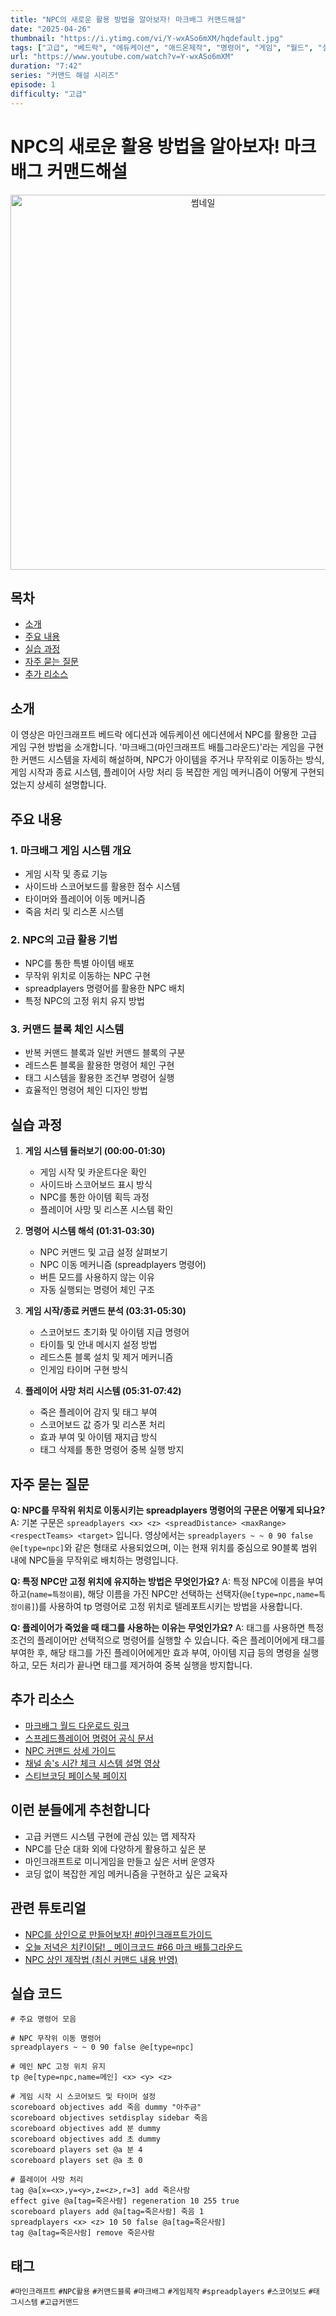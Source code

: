 ```yaml
---
title: "NPC의 새로운 활용 방법을 알아보자! 마크배그 커맨드해설"
date: "2025-04-26"
thumbnail: "https://i.ytimg.com/vi/Y-wxASo6mXM/hqdefault.jpg"
tags: ["고급", "베드락", "에듀케이션", "애드온제작", "명령어", "게임", "월드", "설계자", "롱폼"]
url: "https://www.youtube.com/watch?v=Y-wxASo6mXM"
duration: "7:42"
series: "커맨드 해설 시리즈"
episode: 1
difficulty: "고급"
---
```


# NPC의 새로운 활용 방법을 알아보자! 마크배그 커맨드해설

<div align="center">
<img src="https://i.ytimg.com/vi/Y-wxASo6mXM/hqdefault.jpg" alt="썸네일" width="600"/>
</div>

## 목차
- [소개](#소개)
- [주요 내용](#주요-내용)
- [실습 과정](#실습-과정)
- [자주 묻는 질문](#자주-묻는-질문)
- [추가 리소스](#추가-리소스)

## 소개
이 영상은 마인크래프트 베드락 에디션과 에듀케이션 에디션에서 NPC를 활용한 고급 게임 구현 방법을 소개합니다. '마크배그(마인크래프트 배틀그라운드)'라는 게임을 구현한 커맨드 시스템을 자세히 해설하며, NPC가 아이템을 주거나 무작위로 이동하는 방식, 게임 시작과 종료 시스템, 플레이어 사망 처리 등 복잡한 게임 메커니즘이 어떻게 구현되었는지 상세히 설명합니다.

## 주요 내용
### 1. 마크배그 게임 시스템 개요
- 게임 시작 및 종료 기능
- 사이드바 스코어보드를 활용한 점수 시스템
- 타이머와 플레이어 이동 메커니즘
- 죽음 처리 및 리스폰 시스템

### 2. NPC의 고급 활용 기법
- NPC를 통한 특별 아이템 배포
- 무작위 위치로 이동하는 NPC 구현
- spreadplayers 명령어를 활용한 NPC 배치
- 특정 NPC의 고정 위치 유지 방법

### 3. 커맨드 블록 체인 시스템
- 반복 커맨드 블록과 일반 커맨드 블록의 구분
- 레드스톤 블록을 활용한 명령어 체인 구현
- 태그 시스템을 활용한 조건부 명령어 실행
- 효율적인 명령어 체인 디자인 방법

## 실습 과정
1. **게임 시스템 둘러보기 (00:00-01:30)**
   - 게임 시작 및 카운트다운 확인
   - 사이드바 스코어보드 표시 방식
   - NPC를 통한 아이템 획득 과정
   - 플레이어 사망 및 리스폰 시스템 확인

2. **명령어 시스템 해석 (01:31-03:30)**
   - NPC 커맨드 및 고급 설정 살펴보기
   - NPC 이동 메커니즘 (spreadplayers 명령어)
   - 버튼 모드를 사용하지 않는 이유
   - 자동 실행되는 명령어 체인 구조

3. **게임 시작/종료 커맨드 분석 (03:31-05:30)**
   - 스코어보드 초기화 및 아이템 지급 명령어
   - 타이틀 및 안내 메시지 설정 방법
   - 레드스톤 블록 설치 및 제거 메커니즘
   - 인게임 타이머 구현 방식

4. **플레이어 사망 처리 시스템 (05:31-07:42)**
   - 죽은 플레이어 감지 및 태그 부여
   - 스코어보드 값 증가 및 리스폰 처리
   - 효과 부여 및 아이템 재지급 방식
   - 태그 삭제를 통한 명령어 중복 실행 방지

## 자주 묻는 질문
**Q: NPC를 무작위 위치로 이동시키는 spreadplayers 명령어의 구문은 어떻게 되나요?**
A: 기본 구문은 `spreadplayers <x> <z> <spreadDistance> <maxRange> <respectTeams> <target>` 입니다. 영상에서는 `spreadplayers ~ ~ 0 90 false @e[type=npc]`와 같은 형태로 사용되었으며, 이는 현재 위치를 중심으로 90블록 범위 내에 NPC들을 무작위로 배치하는 명령입니다.

**Q: 특정 NPC만 고정 위치에 유지하는 방법은 무엇인가요?**
A: 특정 NPC에 이름을 부여하고(`name=특정이름`), 해당 이름을 가진 NPC만 선택하는 선택자(`@e[type=npc,name=특정이름]`)를 사용하여 tp 명령어로 고정 위치로 텔레포트시키는 방법을 사용합니다.

**Q: 플레이어가 죽었을 때 태그를 사용하는 이유는 무엇인가요?**
A: 태그를 사용하면 특정 조건의 플레이어만 선택적으로 명령어를 실행할 수 있습니다. 죽은 플레이어에게 태그를 부여한 후, 해당 태그를 가진 플레이어에게만 효과 부여, 아이템 지급 등의 명령을 실행하고, 모든 처리가 끝나면 태그를 제거하여 중복 실행을 방지합니다.

## 추가 리소스
- [마크배그 월드 다운로드 링크](링크)
- [스프레드플레이어 명령어 공식 문서](https://minecraft.gamepedia.com/Commands/spreadplayers)
- [NPC 커맨드 상세 가이드](링크)
- [채널 송's 시간 체크 시스템 설명 영상](링크)
- [스티브코딩 페이스북 페이지](https://www.facebook.com/stvcoding/)

## 이런 분들에게 추천합니다
- 고급 커맨드 시스템 구현에 관심 있는 맵 제작자
- NPC를 단순 대화 외에 다양하게 활용하고 싶은 분
- 마인크래프트로 미니게임을 만들고 싶은 서버 운영자
- 코딩 없이 복잡한 게임 메커니즘을 구현하고 싶은 교육자

## 관련 튜토리얼
- [NPC를 상인으로 만들어보자! #마인크래프트가이드](https://www.youtube.com/watch?v=BnPfCoTxaoU)
- [오늘 저녁은 치킨이닭! _ 메이크코드 #66 마크 배틀그라운드](https://www.youtube.com/watch?v=...)
- [NPC 상인 제작법 (최신 커맨드 내용 반영)](https://www.youtube.com/watch?v=1W3wTc8Vhhc)

## 실습 코드
```
# 주요 명령어 모음

# NPC 무작위 이동 명령어
spreadplayers ~ ~ 0 90 false @e[type=npc]

# 메인 NPC 고정 위치 유지
tp @e[type=npc,name=메인] <x> <y> <z>

# 게임 시작 시 스코어보드 및 타이머 설정
scoreboard objectives add 죽음 dummy "아주금"
scoreboard objectives setdisplay sidebar 죽음
scoreboard objectives add 분 dummy
scoreboard objectives add 초 dummy
scoreboard players set @a 분 4
scoreboard players set @a 초 0

# 플레이어 사망 처리
tag @a[x=<x>,y=<y>,z=<z>,r=3] add 죽은사람
effect give @a[tag=죽은사람] regeneration 10 255 true
scoreboard players add @a[tag=죽은사람] 죽음 1
spreadplayers <x> <z> 10 50 false @a[tag=죽은사람]
tag @a[tag=죽은사람] remove 죽은사람
```

## 태그
`#마인크래프트` `#NPC활용` `#커맨드블록` `#마크배그` `#게임제작` `#spreadplayers` `#스코어보드` `#태그시스템` `#고급커맨드`